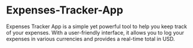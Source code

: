 # Expenses-Tracker-App
Expenses Tracker App is a simple yet powerful tool to help you keep track of your expenses. With a user-friendly interface, it allows you to log your expenses in various currencies and provides a real-time total in USD.
